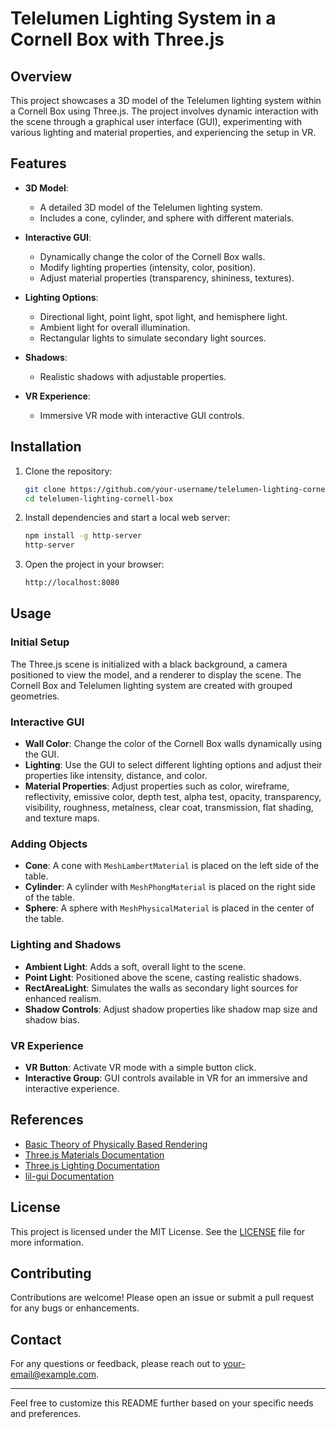 
# Telelumen Lighting System in a Cornell Box with Three.js

## Overview

This project showcases a 3D model of the Telelumen lighting system within a Cornell Box using Three.js. The project involves dynamic interaction with the scene through a graphical user interface (GUI), experimenting with various lighting and material properties, and experiencing the setup in VR.

## Features

- **3D Model**:
  - A detailed 3D model of the Telelumen lighting system.
  - Includes a cone, cylinder, and sphere with different materials.

- **Interactive GUI**:
  - Dynamically change the color of the Cornell Box walls.
  - Modify lighting properties (intensity, color, position).
  - Adjust material properties (transparency, shininess, textures).

- **Lighting Options**:
  - Directional light, point light, spot light, and hemisphere light.
  - Ambient light for overall illumination.
  - Rectangular lights to simulate secondary light sources.

- **Shadows**:
  - Realistic shadows with adjustable properties.

- **VR Experience**:
  - Immersive VR mode with interactive GUI controls.

## Installation

1. Clone the repository:
    ```bash
    git clone https://github.com/your-username/telelumen-lighting-cornell-box.git
    cd telelumen-lighting-cornell-box
    ```

2. Install dependencies and start a local web server:
    ```bash
    npm install -g http-server
    http-server
    ```

3. Open the project in your browser:
    ```bash
    http://localhost:8080
    ```

## Usage

### Initial Setup

The Three.js scene is initialized with a black background, a camera positioned to view the model, and a renderer to display the scene. The Cornell Box and Telelumen lighting system are created with grouped geometries.

### Interactive GUI

- **Wall Color**: Change the color of the Cornell Box walls dynamically using the GUI.
- **Lighting**: Use the GUI to select different lighting options and adjust their properties like intensity, distance, and color.
- **Material Properties**: Adjust properties such as color, wireframe, reflectivity, emissive color, depth test, alpha test, opacity, transparency, visibility, roughness, metalness, clear coat, transmission, flat shading, and texture maps.

### Adding Objects

- **Cone**: A cone with `MeshLambertMaterial` is placed on the left side of the table.
- **Cylinder**: A cylinder with `MeshPhongMaterial` is placed on the right side of the table.
- **Sphere**: A sphere with `MeshPhysicalMaterial` is placed in the center of the table.

### Lighting and Shadows

- **Ambient Light**: Adds a soft, overall light to the scene.
- **Point Light**: Positioned above the scene, casting realistic shadows.
- **RectAreaLight**: Simulates the walls as secondary light sources for enhanced realism.
- **Shadow Controls**: Adjust shadow properties like shadow map size and shadow bias.

### VR Experience

- **VR Button**: Activate VR mode with a simple button click.
- **Interactive Group**: GUI controls available in VR for an immersive and interactive experience.



## References

- [Basic Theory of Physically Based Rendering](https://marmoset.co/posts/basic-theory-of-physically-based-rendering/)
- [Three.js Materials Documentation](https://threejs.org/manual/#en/materials)
- [Three.js Lighting Documentation](https://threejs.org/manual/#en/lights)
- [lil-gui Documentation](https://lil-gui.georgealways.com/)

## License

This project is licensed under the MIT License. See the [LICENSE](LICENSE) file for more information.

## Contributing

Contributions are welcome! Please open an issue or submit a pull request for any bugs or enhancements.

## Contact

For any questions or feedback, please reach out to [your-email@example.com](mailto:your-email@example.com).

---

Feel free to customize this README further based on your specific needs and preferences.
